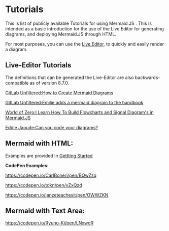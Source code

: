 # Tutorials

This is  list of publicly available Tutorials for using Mermaid.JS . This is intended as a basic introduction for the use of the Live Editor for generating diagrams, and deploying Mermaid.JS through HTML.  

For most purposes, you can use the [Live Editor](https://mermaid-js.github.io/mermaid-live-editor), to quickly and easily render a diagram. 


## Live-Editor Tutorials
The definitions that can be generated the Live-Editor are also backwards-compatible as of version 8.7.0.

[GitLab Unfiltered:How to Create Mermaid Diagrams](https://www.youtube.com/watch?v=SQ9QmuTHuSI&t=438s)

[GitLab Unfiltered:Emilie adds a mermaid diagram to the handbook](https://www.youtube.com/watch?v=5RQqht3NNSE)

[World of Zero:I Learn How To Build Flowcharts and Signal Diagram's in Mermaid.JS](https://www.youtube.com/watch?v=7_2IroEs6Is&t=207s)

[Eddie Jaoude:Can you code your diagrams?](https://www.youtube.com/watch?v=9HZzKkAqrX8)


## Mermaid with HTML:
Examples are provided in [Gettting Started](n00b-gettingStarted.md)

**CodePen Examples:**

https://codepen.io/CarlBoneri/pen/BQwZzq

https://codepen.io/tdkn/pen/vZxQzd

https://codepen.io/janzeteachesit/pen/OWWZKN


## Mermaid with Text Area:

https://codepen.io/Ryuno-Ki/pen/LNxwgR

